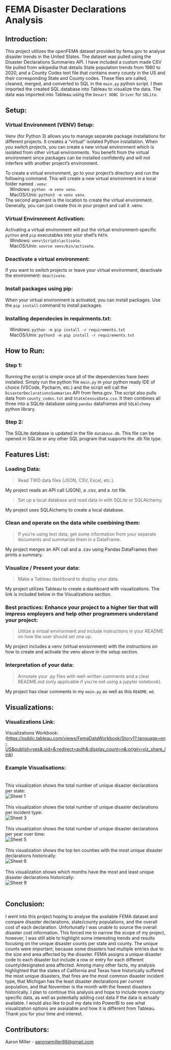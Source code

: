 # FEMA Disaster Declarations Analysis

## Introduction:
This project utilizes the openFEMA dataset provided by fema.gov to analyse disaster trends in the United States. The dataset was pulled using the Disaster Declarations Summaries API. I have included a custom made CSV file pulled from wikipedia that details State population trends from 1960 to 2020, and a County Codes text file that contains every county in the US and their corresponding State and County codes. These files are called, cleaned, merged, and converted to SQL in the `main.py` python script. I then imported the created SQL database into Tableau to visualize the data. The data was imported into Tableau using the `Devart ODBC Driver` for `SQLite`.

## Setup:
### Virtual Environment (VENV) Setup:
Venv (for Python 3) allows you to manage separate package installations for different projects. It creates a “virtual” isolated Python installation. When you switch projects, you can create a new virtual environment which is isolated from other virtual environments. You benefit from the virtual environment since packages can be installed confidently and will not interfere with another project’s environment.

To create a virtual environment, go to your project’s directory and run the following command. This will create a new virtual environment in a local folder named `.venv`:<br />
&emsp;Windows: `python -m venv venv`.<br />
&emsp;MacOS/Unix: `python3 -m venv venv`.<br />
The second argument is the location to create the virtual environment. Generally, you can just create this in your project and call it .venv.

### Virtual Environment Activation:
Activating a virtual environment will put the virtual environment-specific `python` and `pip` executables into your shell’s `PATH`.<br />
&emsp;Windows: `venv\Scripts\activate`.<br />
&emsp;MacOS/Unix: `source venv/bin/activate`.

### Deactivate a virtual environment:
If you want to switch projects or leave your virtual environment, deactivate the environment: `deactivate`.

### Install packages using pip:
When your virtual environment is activated, you can install packages. Use the `pip install` command to install packages.

### Installing dependecies in requirments.txt:<br />
&emsp;Windows: `python -m pip install -r requirements.txt`<br />
&emsp;MacOS/Unix: `python3 -m pip install -r requirements.txt`

## How to Run:
### Step 1:
Running the script is simple once all of the dependencies have been installed. Simply run the python file `main.py` in your python ready IDE of choice (VSCode, Pycharm, etc.) and the script will call the `DisasterDeclarationsSummaries` API from fema.gov. The script also pulls data from `county_codes.txt` and `StateCensusData.csv`. It then combines all three into a SQLite database using `pandas` dataframes and `SQLAlchemy` python library.

### Step 2:
The SQLite database is updated in the file `database.db`. This file can be opened in SQLite or any other SQL program that supports the .db file type.

## Features List:

### Loading Data:
> Read TWO data files (JSON, CSV, Excel, etc.).

My project reads an API call (JSON), a .csv, and a .txt file.

> Set up a local database and read data in with SQLite or SQLAlchemy.

My project uses SQLAlchemy to create a local database.

### Clean and operate on the data while combining them:
> If you’re using text data, get some information from your separate documents and summarize them in a DataFrame.

My project merges an API call and a .csv using Pandas DataFrames then prints a summary.

### Visualize / Present your data:
> Make a Tableau dashboard to display your data.

My project utilizes Tableau to create a dashboard with visualizations. The link is included below in the Visualizations section.

### Best practices: Enhance your project to a higher tier that will impress employers and help other programmers understand your project: 
> Utilize a virtual environment and include instructions in your README on how the user should set one up.

My project includes a venv (virtual enviornment) with the instructions on how to create and activate the venv above in the setup section.

### Interpretation of your data:
> Annotate your .py files with well-written comments and a clear README.md (only applicable if you’re not using a jupyter notebook).

My project has clear comments in my `main.py` as well as this `README.md`.

## Visualizations:

### Visualizations Link:
Visualizations Workbook: (https://public.tableau.com/views/FemaDataWorkbook/Story1?:language=en-US&publish=yes&:sid=&:redirect=auth&:display_count=n&:origin=viz_share_link)

### Example Visualisations:<br /><br />
This visualization shows the total number of unique disaster declarations per state:<br />
![Sheet 1](Images/Sheet1.png)<br /><br />
This visualization shows the total number of unique disaster declarations per incident type:<br />
![Sheet 3](Images/Sheet3.png)<br /><br />
This visualization shows the total number of unique disaster declarations per year over time: <br />
![Sheet 5](Images/Sheet5.png)<br /><br />
This visualization shows the top ten counties with the most unique disaster declarations historically:<br />
![Sheet 6](Images/Sheet6.png)<br /><br />
This visualization shows which months have the most and least unique disaster declarations historically:<br />
![Sheet 9](Images/Sheet9.png)<br /><br />

## Conclusion:
I went into this project hoping to analyse the available FEMA dataset and compare disaster declarations, state/county populations, and the overall cost of each declaration.  Unfortunatly I was unable to source the overall disaster cost information. This forced me to narrow the scope of my project, however, I was still able to highlight some interesting trends and results focusing on the unique disaster counts per state and county. The unique counts were important, because some disasters had multiple entries due to the size and area affected by the disaster. FEMA assigns a unique disaster code to each disaster but include a row or entry for each different county/designated area affected. Among many other facts, my analysis highlighted that the states of California and Texas have historically suffered the most unique disasters, that fires are the most common disaster incident type, that Michigan has the least disaster declarations per current population, and that November is the month with the fewest disasters historically. I plan to continue this analysis and hope to include more county specific data, as well as potentially adding cost data if the data is actually available. I would also like to pull my data into PowerBI to see what visualization options are avaialable and how it is different from Tableau. Thank you for your time and interest.

## Contributors:
Aaron Miller - aaronwmiller86@gmail.com

